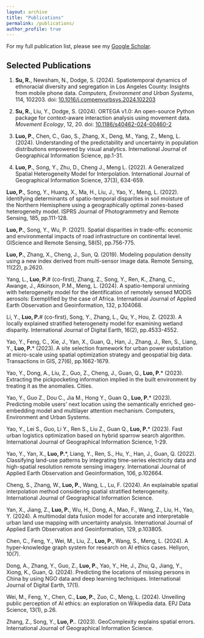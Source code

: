 ```yaml
---
layout: archive
title: "Publications"
permalink: /publications/
author_profile: true
---
```


For my full publication list, please see my [Google Scholar](https://scholar.google.com/citations?user=Okwd550AAAAJ&hl=en).

<!-- ## Human Mobility, Travel Behavior, Urban Analytics -->


## Selected Publications
1. **Su, R.**, Newsham, N., Dodge, S. (2024). Spatiotemporal dynamics of ethnoracial diversity and segregation in Los Angeles County: Insights from mobile phone data. *Computers, Environment and Urban Systems*, 114, 102203. doi: [10.1016/j.compenvurbsys.2024.102203](https://www.sciencedirect.com/science/article/pii/S0198971524001327)

1. **Su, R.**, Liu, Y., Dodge, S. (2024). ORTEGA v1.0: An open-source Python package for context-aware interaction analysis using movement data. *Movement Ecology*, 12, 20. doi: [10.1186/s40462-024-00460-2](https://doi.org/10.1186/s40462-024-00460-2)
  
1. **Luo, P.**, Chen, C., Gao, S., Zhang, X., Deng, M., Yang, Z., Meng, L. (2024). Understanding of the predictability and uncertainty in population distributions empowered by visual analytics. International Journal of Geographical Information Science, pp.1-31.

2. **Luo, P.**, Song, Y., Zhu, D., Cheng J., Meng L. (2022). A Generalized Spatial Heterogeneity Model for Interpolation. International Journal of Geographical Information Science, 37(3), 634-659.

**Luo, P.**, Song, Y., Huang, X., Ma, H., Liu, J., Yao, Y., Meng, L. (2022). Identifying determinants of spatio-temporal disparities in soil moisture of the Northern Hemisphere using a geographically optimal zones-based heterogeneity model. ISPRS Journal of Photogrammetry and Remote Sensing, 185, pp.111-128.

**Luo, P.**, Song, Y., Wu, P. (2021). Spatial disparities in trade-offs: economic and environmental impacts of road infrastructure on continental level. GIScience and Remote Sensing, 58(5), pp.756-775.

**Luo, P.**, Zhang, X., Cheng, J., Sun, Q. (2019). Modeling population density using a new index derived from multi-sensor image data. Remote Sensing, 11(22), p.2620.

Yang, L., **Luo, P.**# (co-first), Zhang, Z., Song, Y., Ren, K., Zhang, C., Awange, J., Atkinson, P.M., Meng, L. (2024). A spatio-temporal unmixing with heterogeneity model for the identification of remotely sensed MODIS aerosols: Exemplified by the case of Africa. International Journal of Applied Earth Observation and Geoinformation, 132, p.104068.

Li, Y., **Luo, P.**# (co-first), Song, Y., Zhang, L., Qu, Y., Hou, Z. (2023). A locally explained stratified heterogeneity model for examining wetland disparity. International Journal of Digital Earth, 16(2), pp.4533-4552.

Yao, Y., Feng, C., Xie, J., Yan, X., Guan, Q., Han, J., Zhang, J., Ren, S., Liang, Y., **Luo, P.*** (2023). A site selection framework for urban power substation at micro-scale using spatial optimization strategy and geospatial big data. Transactions in GIS, 27(6), pp.1662-1679.

Yao, Y., Dong, A., Liu, Z., Guo, Z., Cheng, J., Guan, Q., **Luo, P.*** (2023). Extracting the pickpocketing information implied in the built environment by treating it as the anomalies. Cities.

Yao, Y., Guo Z., Dou C., Jia M., Hong Y., Guan Q., **Luo, P.*** (2023). Predicting mobile users' next location using the semantically enriched geo-embedding model and multilayer attention mechanism. Computers, Environment and Urban Systems.

Yao, Y., Lei S., Guo, Li Y., Ren S., Liu Z., Guan Q., **Luo, P.*** (2023). Fast urban logistics optimization based on hybrid sparrow search algorithm. International Journal of Geographical Information Science, 1-29.

Yao, Y., Yan, X., **Luo, P.***, Liang, Y., Ren, S., Hu, Y., Han, J., Guan, Q. (2022). Classifying land-use patterns by integrating time-series electricity data and high-spatial resolution remote sensing imagery. International Journal of Applied Earth Observation and Geoinformation, 106, p.102664.

Cheng, S., Zhang, W., **Luo, P.**, Wang, L., Lu, F. (2024). An explainable spatial interpolation method considering spatial stratified heterogeneity. International Journal of Geographical Information Science.

Yan, X., Jiang, Z., **Luo, P.**, Wu, H., Dong, A., Mao, F., Wang, Z., Liu, H., Yao, Y. (2024). A multimodal data fusion model for accurate and interpretable urban land use mapping with uncertainty analysis. International Journal of Applied Earth Observation and Geoinformation, 129, p.103805.

Chen, C., Feng, Y., Wei, M., Liu, Z., **Luo, P.**, Wang, S., Meng, L. (2024). A hyper-knowledge graph system for research on AI ethics cases. Heliyon, 10(7).

Dong, A., Zhang, Y., Guo, Z., **Luo, P.**, Yao, Y., He, J., Zhu, Q., Jiang, Y., Xiong, K., Guan, Q. (2024). Predicting the locations of missing persons in China by using NGO data and deep learning techniques. International Journal of Digital Earth, 17(1).

Wei, M., Feng, Y., Chen, C., **Luo, P.**, Zuo, C., Meng, L. (2024). Unveiling public perception of AI ethics: an exploration on Wikipedia data. EPJ Data Science, 13(1), p.26.

Zhang, Z., Song, Y., **Luo, P.**. (2023). GeoComplexity explains spatial errors. International Journal of Geographical Information Science.



